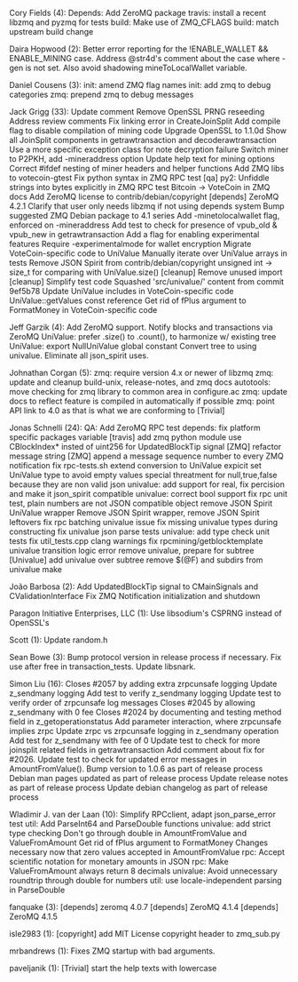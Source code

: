 Cory Fields (4):
      Depends: Add ZeroMQ package
      travis: install a recent libzmq and pyzmq for tests
      build: Make use of ZMQ_CFLAGS
      build: match upstream build change

Daira Hopwood (2):
      Better error reporting for the !ENABLE_WALLET && ENABLE_MINING case.
      Address @str4d's comment about the case where -gen is not set. Also avoid shadowing mineToLocalWallet variable.

Daniel Cousens (3):
      init: amend ZMQ flag names
      init: add zmq to debug categories
      zmq: prepend zmq to debug messages

Jack Grigg (33):
      Update comment
      Remove OpenSSL PRNG reseeding
      Address review comments
      Fix linking error in CreateJoinSplit
      Add compile flag to disable compilation of mining code
      Upgrade OpenSSL to 1.1.0d
      Show all JoinSplit components in getrawtransaction and decoderawtransaction
      Use a more specific exception class for note decryption failure
      Switch miner to P2PKH, add -mineraddress option
      Update help text for mining options
      Correct #ifdef nesting of miner headers and helper functions
      Add ZMQ libs to votecoin-gtest
      Fix python syntax in ZMQ RPC test
      [qa] py2: Unfiddle strings into bytes explicitly in ZMQ RPC test
      Bitcoin -> VoteCoin in ZMQ docs
      Add ZeroMQ license to contrib/debian/copyright
      [depends] ZeroMQ 4.2.1
      Clarify that user only needs libzmq if not using depends system
      Bump suggested ZMQ Debian package to 4.1 series
      Add -minetolocalwallet flag, enforced on -mineraddress
      Add test to check for presence of vpub_old & vpub_new in getrawtransaction
      Add a flag for enabling experimental features
      Require -experimentalmode for wallet encryption
      Migrate VoteCoin-specific code to UniValue
      Manually iterate over UniValue arrays in tests
      Remove JSON Spirit from contrib/debian/copyright
      unsigned int -> size_t for comparing with UniValue.size()
      [cleanup] Remove unused import
      [cleanup] Simplify test code
      Squashed 'src/univalue/' content from commit 9ef5b78
      Update UniValue includes in VoteCoin-specific code
      UniValue::getValues const reference
      Get rid of fPlus argument to FormatMoney in VoteCoin-specific code

Jeff Garzik (4):
      Add ZeroMQ support. Notify blocks and transactions via ZeroMQ
      UniValue: prefer .size() to .count(), to harmonize w/ existing tree
      UniValue: export NullUniValue global constant
      Convert tree to using univalue. Eliminate all json_spirit uses.

Johnathan Corgan (5):
      zmq: require version 4.x or newer of libzmq
      zmq: update and cleanup build-unix, release-notes, and zmq docs
      autotools: move checking for zmq library to common area in configure.ac
      zmq: update docs to reflect feature is compiled in automatically if possible
      zmq: point API link to 4.0 as that is what we are conforming to [Trivial]

Jonas Schnelli (24):
      QA: Add ZeroMQ RPC test
      depends: fix platform specific packages variable
      [travis] add zmq python module
      use CBlockIndex* insted of uint256 for UpdatedBlockTip signal
      [ZMQ] refactor message string
      [ZMQ] append a message sequence number to every ZMQ notification
      fix rpc-tests.sh
      extend conversion to UniValue
      expicit set UniValue type to avoid empty values
      special threatment for null,true,false because they are non valid json
      univalue: add support for real, fix percision and make it json_spirit compatible
      univalue: correct bool support
      fix rpc unit test, plain numbers are not JSON compatible object
      remove JSON Spirit UniValue wrapper
      Remove JSON Spirit wrapper, remove JSON Spirit leftovers
      fix rpc batching univalue issue
      fix missing univalue types during constructing
      fix univalue json parse tests
      univalue: add type check unit tests
      fix util_tests.cpp clang warnings
      fix rpcmining/getblocktemplate univalue transition logic error
      remove univalue, prepare for subtree
      [Univalue] add univalue over subtree
      remove $(@F) and subdirs from univalue make

João Barbosa (2):
      Add UpdatedBlockTip signal to CMainSignals and CValidationInterface
      Fix ZMQ Notification initialization and shutdown

Paragon Initiative Enterprises, LLC (1):
      Use libsodium's CSPRNG instead of OpenSSL's

Scott (1):
      Update random.h

Sean Bowe (3):
      Bump protocol version in release process if necessary.
      Fix use after free in transaction_tests.
      Update libsnark.

Simon Liu (16):
      Closes #2057 by adding extra zrpcunsafe logging
      Update z_sendmany logging
      Add test to verify z_sendmany logging
      Update test to verify order of zrpcunsafe log messages
      Closes #2045 by allowing z_sendmany with 0 fee
      Closes #2024 by documenting and testing method field in z_getoperationstatus
      Add parameter interaction, where zrpcunsafe implies zrpc
      Update zrpc vs zrpcunsafe logging in z_sendmany operation
      Add test for z_sendmany with fee of 0
      Update test to check for more joinsplit related fields in getrawtransaction
      Add comment about fix for #2026.
      Update test to check for updated error messages in AmountFromValue().
      Bump version to 1.0.6 as part of release process
      Debian man pages updated as part of release process
      Update release notes as part of release process
      Update debian changelog as part of release process

Wladimir J. van der Laan (10):
      Simplify RPCclient, adapt json_parse_error test
      util: Add ParseInt64 and ParseDouble functions
      univalue: add strict type checking
      Don't go through double in AmountFromValue and ValueFromAmount
      Get rid of fPlus argument to FormatMoney
      Changes necessary now that zero values accepted in AmountFromValue
      rpc: Accept scientific notation for monetary amounts in JSON
      rpc: Make ValueFromAmount always return 8 decimals
      univalue: Avoid unnecessary roundtrip through double for numbers
      util: use locale-independent parsing in ParseDouble

fanquake (3):
      [depends] zeromq 4.0.7
      [depends] ZeroMQ 4.1.4
      [depends] ZeroMQ 4.1.5

isle2983 (1):
      [copyright] add MIT License copyright header to zmq_sub.py

mrbandrews (1):
      Fixes ZMQ startup with bad arguments.

paveljanik (1):
      [Trivial] start the help texts with lowercase

